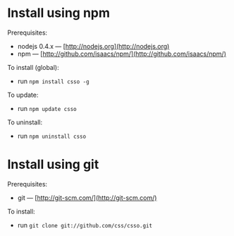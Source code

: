 # Install using npm

Prerequisites:

* nodejs 0.4.x&nbsp;— [http://nodejs.org](http://nodejs.org)
* npm&nbsp;— [http://github.com/isaacs/npm/](http://github.com/isaacs/npm/)

To install (global):

* run `npm install csso -g`

To update:

* run `npm update csso`

To uninstall:

* run `npm uninstall csso`

# Install using git

Prerequisites:

* git&nbsp;— [http://git-scm.com/](http://git-scm.com/)

To install:

* run `git clone git://github.com/css/csso.git`

